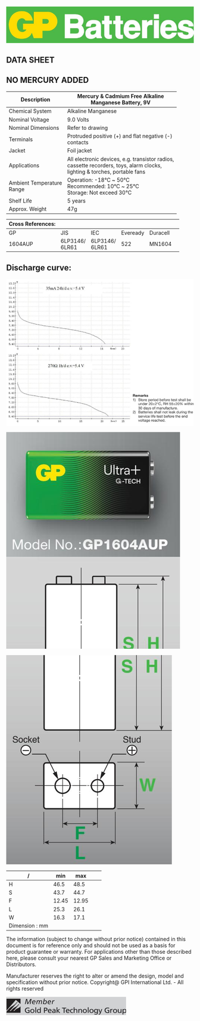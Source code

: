 ![](images/_page_0_Picture_0.jpeg)

## **DATA SHEET**

## **NO MERCURY ADDED**

| Description                  | Mercury & Cadmium Free Alkaline<br>Manganese Battery, 9V                                                                        |
|------------------------------|---------------------------------------------------------------------------------------------------------------------------------|
| Chemical System              | Alkaline Manganese                                                                                                              |
| Nominal Voltage              | 9.0 Volts                                                                                                                       |
| Nominal Dimensions           | Refer to drawing                                                                                                                |
| Terminals                    | Protruded positive (+) and flat negative (-)<br>contacts                                                                        |
| Jacket                       | Foil jacket                                                                                                                     |
| Applications                 | All electronic devices, e.g. transistor radios,<br>cassette recorders, toys, alarm clocks,<br>lighting & torches, portable fans |
| Ambient Temperature<br>Range | Operation: -18℃ ~ 50℃<br>Recommended: 10℃ ~ 25℃<br>Storage: Not exceed 30℃                                                      |
| Shelf Life                   | 5 years                                                                                                                         |
| Approx. Weight               | 47g                                                                                                                             |

| Cross References: |                   |                   |          |          |  |
|-------------------|-------------------|-------------------|----------|----------|--|
| GP                | JIS               | IEC               | Eveready | Duracell |  |
| 1604AUP           | 6LP3146/<br>6LR61 | 6LP3146/<br>6LR61 | 522      | MN1604   |  |

## **Discharge curve:**

![](images/_page_0_Figure_6.jpeg)

![](images/_page_0_Picture_7.jpeg)

![](images/_page_0_Figure_8.jpeg)

| /              | min   | max   |  |  |
|----------------|-------|-------|--|--|
| H              | 46.5  | 48.5  |  |  |
| S              | 43.7  | 44.7  |  |  |
| F              | 12.45 | 12.95 |  |  |
| L              | 25.3  | 26.1  |  |  |
| W              | 16.3  | 17.1  |  |  |
| Dimension : mm |       |       |  |  |

The information (subject to change without prior notice) contained in this document is for reference only and should not be used as a basis for product guarantee or warranty. For applications other than those described here, please consult your nearest GP Sales and Marketing Office or Distributors.

Manufacturer reserves the right to alter or amend the design, model and specification without prior notice. Copyright@ GPI International Ltd. - All rights reserved

![](images/_page_0_Picture_14.jpeg)